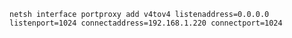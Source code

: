 ```netsh interface portproxy add v4tov4 listenaddress=0.0.0.0 listenport=1024 connectaddress=192.168.1.220 connectport=1024```
